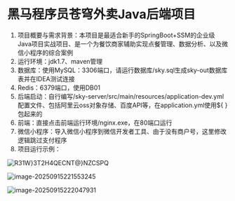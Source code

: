 # 黑马程序员苍穹外卖Java后端项目

1. 项目概要与需求背景：本项目是最适合新手的SpringBoot+SSM的企业级Java项目实战项目、是一个为餐饮商家辅助实现点餐管理、数据分析、以及微信小程序的综合案例
2. 运行环境：jdk1.7、maven管理
3. 数据库：使用MySQL：3306端口，请运行数据库/sky.sql生成sky-out数据库表并在IDEA测试连接
4. Redis：6379端口，使用DB01
5. 后端启动：自行编写/sky-server/src/main/resources/application-dev.yml配置文件、包括阿里云oss对象存储、百度API等，在application.yml使用${ }包起来的
6. 前端：直接点击前端运行环境/nginx.exe，在80端口运行
7. 微信小程序：导入微信小程序到微信开发者工具、由于没有商户号，这里修改逻辑跳过支付程序
8. 项目运行示例：

![R31W}3T2H4QECNT@}NZCSPQ](C:\Users\Administrator\AppData\Roaming\Tencent\QQ\Temp\R31W}3T2H4QECNT@}NZCSPQ.png)

![image-20250915221553245](C:\Users\Administrator\AppData\Roaming\Typora\typora-user-images\image-20250915221553245.png)

![image-20250915222047931](C:\Users\Administrator\AppData\Roaming\Typora\typora-user-images\image-20250915222047931.png)
